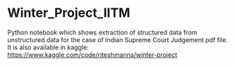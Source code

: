 # Winter_Project_IITM

Python notebook which shows extraction of structured data from unstructured data for the case of Indian Supreme Court Judgement pdf file. It is also available in kaggle: 
https://www.kaggle.com/code/riteshmanna/winter-project 
